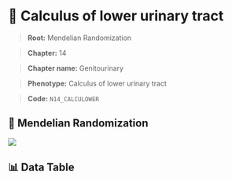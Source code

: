 # 🧪 Calculus of lower urinary tract

> **Root:** Mendelian Randomization

> **Chapter:** 14  

> **Chapter name:** Genitourinary

> **Phenotype:** Calculus of lower urinary tract  

> **Code:** `N14_CALCULOWER`

## 🧬 Mendelian Randomization  

<img src="/MR/Figures/Forward/N14_CALCULOWER.png"/>

## 📊 Data Table

<CsvTableMRF src="/public/MR/Data/Forward/N14_CALCULOWER.csv"/>
